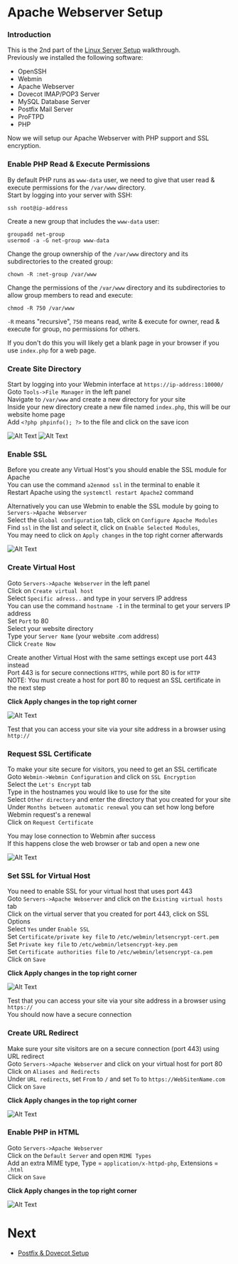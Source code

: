# Apache Webserver Setup
### Introduction
This is the 2nd part of the [Linux Server Setup](LSS.md) walkthrough.  
Previously we installed the following software:
- OpenSSH
- Webmin
- Apache Webserver
- Dovecot IMAP/POP3 Server
- MySQL Database Server
- Postfix Mail Server
- ProFTPD
- PHP

Now we will setup our Apache Webserver with PHP support and SSL encryption.

### Enable PHP Read & Execute Permissions
By default PHP runs as `www-data` user, we need to give that user read & execute permissions for the `/var/www` directory.  
Start by logging into your server with SSH:
```
ssh root@ip-address
```
Create a new group that includes the `www-data` user:
```
groupadd net-group
usermod -a -G net-group www-data
```
Change the group ownership of the `/var/www` directory and its subdirectories to the created group:
```
chown -R :net-group /var/www
```
Change the permissions of the `/var/www` directory and its subdirectories to allow group members to read and execute:
```
chmod -R 750 /var/www
```
`-R` means "recursive", `750` means read, write & execute for owner, read & execute for group, no permissions for others.

If you don't do this you will likely get a blank page in your browser if you use `index.php` for a web page.

### Create Site Directory
Start by logging into your Webmin interface at `https://ip-address:10000/`  
Goto `Tools->File Manager` in the left panel  
Navigate to `/var/www` and create a new directory for your site  
Inside your new directory create a new file named `index.php`, this will be our website home page  
Add `<?php phpinfo(); ?>` to the file and click on the save icon

![Alt Text](images/apache/1.png)
![Alt Text](images/apache/2.png)

### Enable SSL
Before you create any Virtual Host's you should enable the SSL module for Apache  
You can use the command `a2enmod ssl` in the terminal to enable it  
Restart Apache using the `systemctl restart Apache2` command

Alternatively you can use Webmin to enable the SSL module by going to `Servers->Apache Webserver`  
Select the `Global configuration` tab, click on `Configure Apache Modules`  
Find `ssl` in the list and select it, click on `Enable Selected Modules`,  
You may need to click on `Apply changes` in the top right corner afterwards

![Alt Text](images/apache/3.png)

### Create Virtual Host
Goto `Servers->Apache Webserver` in the left panel  
Click on `Create virtual host`  
Select `Specific adress..` and type in your servers IP address  
You can use the command `hostname -I` in the terminal to get your servers IP address  
Set `Port` to 80  
Select your website directory  
Type your `Server Name` (your website .com address)  
Click `Create Now`

Create another Virtual Host with the same settings except use port 443 instead  
Port 443 is for secure connections `HTTPS`, while port 80 is for `HTTP`  
NOTE: You must create a host for port 80 to request an SSL certificate in the next step

**Click Apply changes in the top right corner**

![Alt Text](images/apache/4.png)

Test that you can access your site via your site address in a browser using `http://`

### Request SSL Certificate
To make your site secure for visitors, you need to get an SSL certificate  
Goto `Webmin->Webmin Configuration` and click on `SSL Encryption`  
Select the `Let's Encrypt` tab  
Type in the hostnames you would like to use for the site  
Select `Other directory` and enter the directory that you created for your site  
Under `Months between automatic renewal` you can set how long before Webmin request's a renewal  
Click on `Request Certificate`  

You may lose connection to Webmin after success  
If this happens close the web browser or tab and open a new one

![Alt Text](images/apache/5.png)

### Set SSL for Virtual Host
You need to enable SSL for your virtual host that uses port 443  
Goto `Servers->Apache Webserver` and click on the `Existing virtual hosts` tab  
Click on the virtual server that you created for port 443, click on SSL Options  
Select `Yes` under `Enable SSL`  
Set `Certificate/private key file` to `/etc/webmin/letsencrypt-cert.pem`  
Set `Private key file` to `/etc/webmin/letsencrypt-key.pem`  
Set `Certificate authorities file` to `/etc/webmin/letsencrypt-ca.pem`  
Click on `Save`

**Click Apply changes in the top right corner**

![Alt Text](images/apache/6.png)

Test that you can access your site via your site address in a browser using `https://`  
You should now have a secure connection

### Create URL Redirect
Make sure your site visitors are on a secure connection (port 443) using URL redirect  
Goto `Servers->Apache Webserver` and click on your virtual host for port 80  
Click on `Aliases and Redirects`  
Under `URL redirects`, set `From` to `/` and set `To` to `https://WebSitenName.com`  
Click on `Save`

**Click Apply changes in the top right corner**

![Alt Text](images/apache/7.png)

### Enable PHP in HTML
Goto `Servers->Apache Webserver`  
Click on the `Default Server` and open `MIME Types`  
Add an extra MIME type, Type = `application/x-httpd-php`, Extensions = `.html`  
Click on `Save`

**Click Apply changes in the top right corner**

![Alt Text](images/apache/8.png)

# Next
- [Postfix & Dovecot Setup](Postfix-Dovecot-Setup.md)
